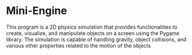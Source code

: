 # Mini-Engine
This program is a 2D physics simulation that provides functionalities to create, visualize, and manipulate objects on a screen using the Pygame library. The simulation is capable of handling gravity, object collisions, and various other properties related to the motion of the objects
